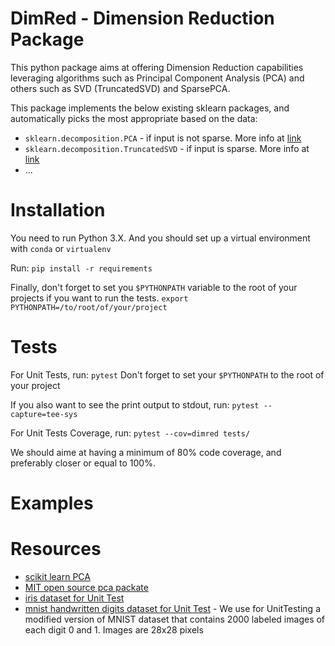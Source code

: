 # DimRed - Dimension Reduction Package

This python package aims at offering Dimension Reduction capabilities leveraging algorithms such as Principal Component Analysis (PCA) and others such as SVD (TruncatedSVD) and SparsePCA.

This package implements the below existing sklearn packages, and automatically picks the most appropriate based on the data:
 - `sklearn.decomposition.PCA` - if input is not sparse. More info at [link](https://scikit-learn.org/stable/modules/generated/sklearn.decomposition.PCA.html)
 - `sklearn.decomposition.TruncatedSVD` - if input is sparse. More info at [link](https://scikit-learn.org/stable/modules/generated/sklearn.decomposition.TruncatedSVD.html#sklearn.decomposition.TruncatedSVD)
 - ...


# Installation
You need to run Python 3.X.
And you should set up a virtual environment with `conda` or `virtualenv`

Run:
`pip install -r requirements`

Finally, don't forget to set you `$PYTHONPATH` variable to the root of your projects if you want to run the tests.
`export PYTHONPATH=/to/root/of/your/project`

# Tests
For Unit Tests, run:
`pytest`
Don't forget to set your `$PYTHONPATH` to the root of your project

If you also want to see the print output to stdout, run:
`pytest --capture=tee-sys`

For Unit Tests Coverage, run:
`pytest --cov=dimred tests/`

We should aime at having a minimum of 80% code coverage, and preferably closer or equal to 100%.


# Examples


# Resources
 - [scikit learn PCA](https://scikit-learn.org/stable/modules/generated/sklearn.decomposition.PCA.html)
 - [MIT open source pca packate](https://github.com/erdogant/pca)
 - [iris dataset for Unit Test](https://archive.ics.uci.edu/ml/datasets/Iris)
 - [mnist handwritten digits dataset for Unit Test](http://yann.lecun.com/exdb/mnist/) - We use for UnitTesting a modified version of MNIST dataset that contains 2000 labeled images of each digit 0 and 1. Images are 28x28 pixels
